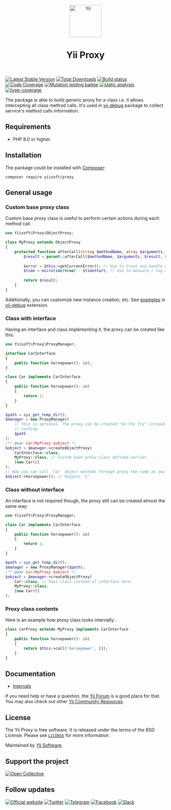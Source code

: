 <p align="center">
    <a href="https://github.com/yiisoft" target="_blank">
        <img src="https://yiisoft.github.io/docs/images/yii_logo.svg" height="100px" alt="Yii">
    </a>
    <h1 align="center">Yii Proxy</h1>
    <br>
</p>

[![Latest Stable Version](https://poser.pugx.org/yiisoft/proxy/v/stable.png)](https://packagist.org/packages/yiisoft/proxy)
[![Total Downloads](https://poser.pugx.org/yiisoft/proxy/downloads.png)](https://packagist.org/packages/yiisoft/proxy)
[![Build status](https://github.com/yiisoft/proxy/workflows/build/badge.svg)](https://github.com/yiisoft/proxy/actions?query=workflow%3Abuild)
[![Code Coverage](https://codecov.io/gh/yiisoft/proxy/branch/master/graph/badge.svg)](https://codecov.io/gh/yiisoft/proxy)
[![Mutation testing badge](https://img.shields.io/endpoint?style=flat&url=https%3A%2F%2Fbadge-api.stryker-mutator.io%2Fgithub.com%2Fyiisoft%2Fproxy%2Fmaster)](https://dashboard.stryker-mutator.io/reports/github.com/yiisoft/proxy/master)
[![static analysis](https://github.com/yiisoft/proxy/workflows/static%20analysis/badge.svg)](https://github.com/yiisoft/proxy/actions?query=workflow%3A%22static+analysis%22)
[![type-coverage](https://shepherd.dev/github/yiisoft/proxy/coverage.svg)](https://shepherd.dev/github/yiisoft/proxy)

The package is able to build generic proxy for a class i.e. it allows intercepting all class method calls. It's used in
[yii-debug](https://github.com/yiisoft/yii-debug) package to collect service's method calls information.

## Requirements

- PHP 8.0 or higher.

## Installation

The package could be installed with [Composer](https://getcomposer.org):

```
composer require yiisoft/proxy
```

## General usage

### Custom base proxy class

Custom base proxy class is useful to perform certain actions during each method call.

```php
use Yiisoft\Proxy\ObjectProxy;

class MyProxy extends ObjectProxy
{
    protected function afterCall(string $methodName, array $arguments, mixed $result, float $timeStart) : mixed {
        $result = parent::afterCall($methodName, $arguments, $result, $timeStart);
        
        $error = $this->getCurrentError(); // Use to track and handle errors. 
        $time = microtime(true) - $timeStart; // Use to measure / log execution time.
        
        return $result;
    }
}
```

Additionally, you can customize new instance creation, etc. See
[examples](https://github.com/yiisoft/yii-debug/tree/master/src/Proxy) in
[yii-debug](https://github.com/yiisoft/yii-debug) extension.

### Class with interface

Having an interface and class implementing it, the proxy can be created like this:

```php
use Yiisoft\Proxy\ProxyManager;

interface CarInterface
{
    public function horsepower(): int;
}

class Car implements CarInterface
{
    public function horsepower(): int
    {
        return 1;
    }
}

$path = sys_get_temp_dir();
$manager = new ProxyManager(
    // This is optional. The proxy can be created "on the fly" instead. But it's recommended to specify path to enable
    // caching.
    $path
);
/** @var Car|MyProxy $object */
$object = $manager->createObjectProxy(
    CarInterface::class,
    MyProxy::class, // Custom base proxy class defined earlier.
    [new Car()]
);
// Now you can call `Car` object methods through proxy the same as you would call it in original `Car` object.
$object->horsepower(); // Outputs "1".
```

### Class without interface

An interface is not required though, the proxy still can be created almost the same way:

```php
use Yiisoft\Proxy\ProxyManager;

class Car implements CarInterface
{
    public function horsepower(): int
    {
        return 1;
    }
}

$path = sys_get_temp_dir();
$manager = new ProxyManager($path);
/** @var Car|MyProxy $object */
$object = $manager->createObjectProxy(
    Car::class, // Pass class instead of interface here. 
    MyProxy::class, 
    [new Car()]
);
```

### Proxy class contents

Here is an example how proxy class looks internally:

```php
class CarProxy extends MyProxy implements CarInterface
{
    public function horsepower(): int
    {
        return $this->call('horsepower', []);
    }
}
```

## Documentation

- [Internals](docs/internals.md)

If you need help or have a question, the [Yii Forum](https://forum.yiiframework.com/c/yii-3-0/63) is a good place for that.
You may also check out other [Yii Community Resources](https://www.yiiframework.com/community).

## License

The Yii Proxy is free software. It is released under the terms of the BSD License.
Please see [`LICENSE`](./LICENSE.md) for more information.

Maintained by [Yii Software](https://www.yiiframework.com/).

## Support the project

[![Open Collective](https://img.shields.io/badge/Open%20Collective-sponsor-7eadf1?logo=open%20collective&logoColor=7eadf1&labelColor=555555)](https://opencollective.com/yiisoft)

## Follow updates

[![Official website](https://img.shields.io/badge/Powered_by-Yii_Framework-green.svg?style=flat)](https://www.yiiframework.com/)
[![Twitter](https://img.shields.io/badge/twitter-follow-1DA1F2?logo=twitter&logoColor=1DA1F2&labelColor=555555?style=flat)](https://twitter.com/yiiframework)
[![Telegram](https://img.shields.io/badge/telegram-join-1DA1F2?style=flat&logo=telegram)](https://t.me/yii3en)
[![Facebook](https://img.shields.io/badge/facebook-join-1DA1F2?style=flat&logo=facebook&logoColor=ffffff)](https://www.facebook.com/groups/yiitalk)
[![Slack](https://img.shields.io/badge/slack-join-1DA1F2?style=flat&logo=slack)](https://yiiframework.com/go/slack)

